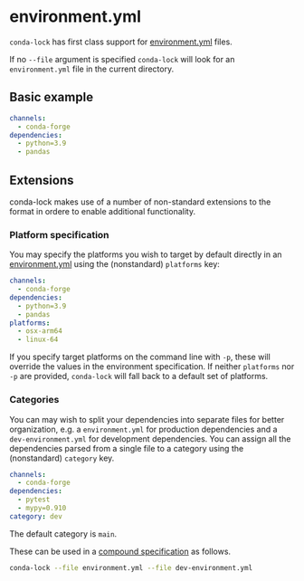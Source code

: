 # environment.yml

`conda-lock` has first class support for [environment.yml][envyaml]  files.

If no `--file` argument is specified `conda-lock` will look for an `environment.yml` file in the current directory.

## Basic example

```{.yaml title="environment.yml"}
channels:
  - conda-forge
dependencies:
  - python=3.9
  - pandas
```

## Extensions

conda-lock makes use of a number of non-standard extensions to the format in ordere to enable additional functionality.

### Platform specification

You may specify the platforms you wish to target by default directly in an [environment.yml][envyaml] using the (nonstandard) `platforms` key:

```{.yaml title="environment.yml"}
channels:
  - conda-forge
dependencies:
  - python=3.9
  - pandas
platforms:
  - osx-arm64
  - linux-64
```

If you specify target platforms on the command line with `-p`, these will
override the values in the environment specification. If neither `platforms` nor
`-p` are provided, `conda-lock` will fall back to a default set of platforms.

### Categories

You can may wish to split your dependencies into separate files for better
organization, e.g. a `environment.yml` for production dependencies and a
`dev-environment.yml` for development dependencies. You can assign all the
dependencies parsed from a single file to a category using the (nonstandard)
`category` key.

```{.yaml title=dev-environment.yml}
channels:
  - conda-forge
dependencies:
  - pytest
  - mypy=0.910
category: dev
```

The default category is `main`.

These can be used in a [compound specification](/compound_specification) as follows.

```sh
conda-lock --file environment.yml --file dev-environment.yml
```

[envyaml]: https://docs.conda.io/projects/conda/en/latest/user-guide/tasks/manage-environments.html#create-env-file-manually